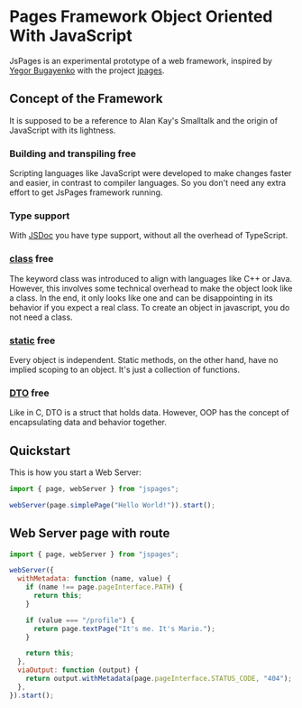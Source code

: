 # Pages Framework Object Oriented With JavaScript

JsPages is an experimental prototype of a web framework, inspired by [Yegor Bugayenko](https://www.yegor256.com/) with the project [jpages](https://github.com/yegor256/jpages).

## Concept of the Framework

It is supposed to be a reference to Alan Kay's Smalltalk and the origin of JavaScript with its lightness.

### Building and transpiling free

Scripting languages ​​like JavaScript were developed to make changes faster and easier, in contrast to compiler languages.
So you don't need any extra effort to get JsPages framework running.

### Type support

With [JSDoc](https://jsdoc.app/) you have type support, without all the overhead of TypeScript.

### [class](<https://en.wikipedia.org/wiki/Class_(computer_programming)>) free

The keyword class was introduced to align with languages ​​like C++ or Java.
However, this involves some technical overhead to make the object look like a class.
In the end, it only looks like one and can be disappointing in its behavior if you expect a real class.
To create an object in javascript, you do not need a class.

### [static](<https://en.wikipedia.org/wiki/Static_(keyword)>) free

Every object is independent.
Static methods, on the other hand, have no implied scoping to an object.
It's just a collection of functions.

### [DTO](https://en.wikipedia.org/wiki/Data_transfer_object) free

Like in C, DTO is a struct that holds data.
However, OOP has the concept of encapsulating data and behavior together.

## Quickstart

This is how you start a Web Server:

```javascript
import { page, webServer } from "jspages";

webServer(page.simplePage("Hello World!")).start();
```

## Web Server page with route

```javascript
import { page, webServer } from "jspages";

webServer({
  withMetadata: function (name, value) {
    if (name !== page.pageInterface.PATH) {
      return this;
    }

    if (value === "/profile") {
      return page.textPage("It's me. It's Mario.");
    }

    return this;
  },
  viaOutput: function (output) {
    return output.withMetadata(page.pageInterface.STATUS_CODE, "404");
  },
}).start();
```
